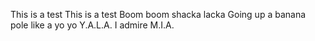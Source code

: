 This is a test
This is a test
Boom boom shacka lacka
Going up a banana pole like a yo yo
Y.A.L.A.
I admire M.I.A.

